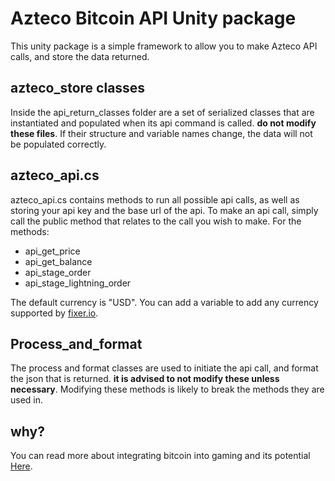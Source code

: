 # Azteco Bitcoin API Unity package
This unity package is a simple framework to allow you to make Azteco API calls, and store the data returned. 

## azteco_store classes
Inside the api_return_classes folder are a set of serialized classes that are instantiated and populated when its api command is called. **do not modify these files**. If their structure and variable names change, the data will not be populated correctly. 

## azteco_api.cs
azteco_api.cs contains methods to run all possible api calls, as well as storing your api key and the base url of the api.
To make an api call, simply call the public method that relates to the call you wish to make. For the methods:
 - api_get_price
 - api_get_balance
 - api_stage_order
 - api_stage_lightning_order

The default currency is "USD". You can add a variable to add any currency supported by [fixer.io](https://fixer.io/).

## Process_and_format
The process and format classes are used to initiate the api call, and format the json that is returned. **it is advised to not modify these unless necessary**. Modifying these methods is likely to break the methods they are used in. 


## why?

You can read more about integrating bitcoin into gaming and its potential [Here](https://docs.google.com/presentation/d/1u5sgRh3uy5l-4slkelrJf392f83tUFSAwSh3lXH1IiQ/edit#slide=id.p).
